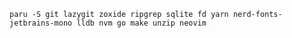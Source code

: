 ```paru -S git lazygit zoxide ripgrep sqlite fd yarn nerd-fonts-jetbrains-mono lldb nvm go make unzip neovim```
